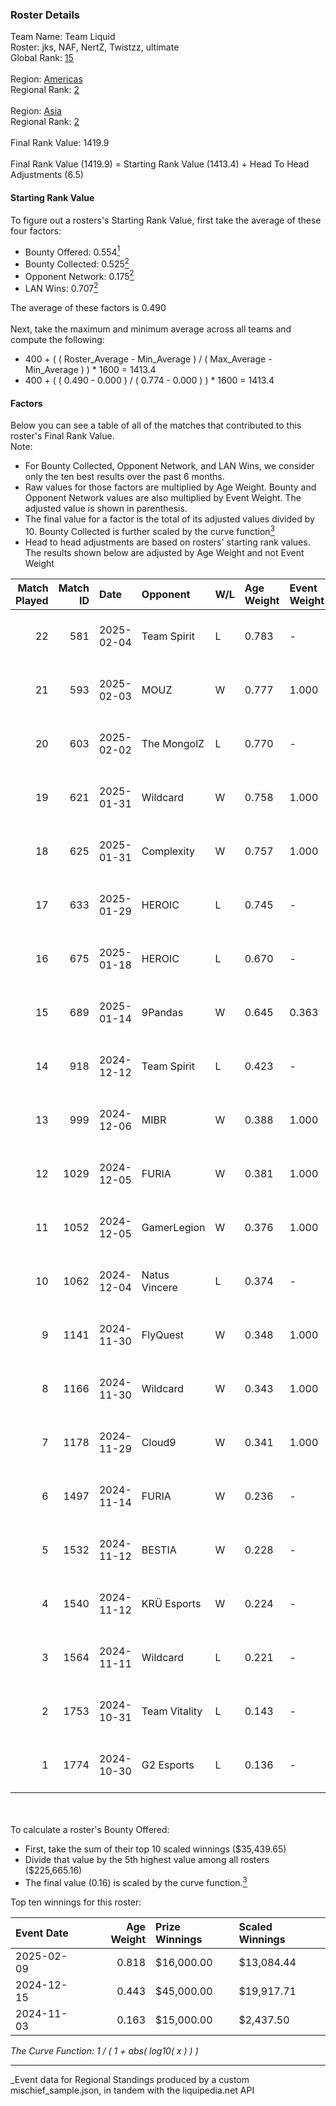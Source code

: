 ### Roster Details<br />
Team Name: Team Liquid<br />
Roster: jks, NAF, NertZ, Twistzz, ultimate<br />
Global Rank: [15](../../standings_global_2025_04_07.md)<br />
<br />
Region: [Americas]( ../../standings_americas_2025_04_07.md)<br />
Regional Rank: [2]( ../../standings_americas_2025_04_07.md)<br />
<br />
Region: [Asia]( ../../standings_asia_2025_04_07.md)<br />
Regional Rank: [2]( ../../standings_asia_2025_04_07.md)<br />
<br />
Final Rank Value:  1419.9<br />
<br />
Final Rank Value (1419.9) = Starting Rank Value (1413.4) + Head To Head Adjustments (6.5)<br />

#### Starting Rank Value<br />
To figure out a rosters's Starting Rank Value, first take the average of these four factors:<br />
- Bounty Offered: 0.554[<sup>1</sup>](#table2)
- Bounty Collected: 0.525[<sup>2</sup>](#table1)
- Opponent Network: 0.175[<sup>2</sup>](#table1)
- LAN Wins: 0.707[<sup>2</sup>](#table1)

The average of these factors is 0.490<br />
<br />
Next, take the maximum and minimum average across all teams and compute the following:<br />
- 400 + ( ( Roster_Average - Min_Average ) / ( Max_Average - Min_Average ) ) * 1600 = 1413.4
- 400 + ( ( 0.490 - 0.000 ) / ( 0.774 - 0.000 ) ) * 1600 = 1413.4


#### Factors<br />
Below you can see a table of all of the matches that contributed to this roster's Final Rank Value.<br />
Note:<br />

- For Bounty Collected, Opponent Network, and LAN Wins, we consider only the ten best results over the past 6 months.
- Raw values for those factors are multiplied by Age Weight. Bounty and Opponent Network values are also multiplied by Event Weight. The adjusted value is shown in parenthesis.
- The final value for a factor is the total of its adjusted values divided by 10. Bounty Collected is further scaled by the curve function[<sup>3</sup>](#curveFunction)
- Head to head adjustments are based on rosters' starting rank values. The results shown below are adjusted by Age Weight and not Event Weight
<span id="table1"></span><br />


| Match Played | Match ID | Date       | Opponent      | W/L | Age Weight | Event Weight | Bounty Collected | Opponent Network | LAN Wins  | H2H Adj. | Roster                                |
| -: | -: | :- | :- | :- | :- | :- | :- | :- | :- | -: | :- |
|           22 |      581 | 2025-02-04 | Team Spirit   | L   | 0.783      | -            | -                | -                | -         |    -1.15 | jks, NAF, NertZ, Twistzz, ultimate    |
|           21 |      593 | 2025-02-03 | MOUZ          | W   | 0.777      | 1.000        | 1.000 (0.777)    | 0.571 (0.443)    | 1 (0.777) |    23.23 | jks, NAF, NertZ, Twistzz, ultimate    |
|           20 |      603 | 2025-02-02 | The MongolZ   | L   | 0.770      | -            | -                | -                | -         |    -1.31 | jks, NAF, NertZ, Twistzz, ultimate    |
|           19 |      621 | 2025-01-31 | Wildcard      | W   | 0.758      | 1.000        | 0.189 (0.143)    | 0.425 (0.322)    | 1 (0.758) |     8.09 | jks, NAF, NertZ, Twistzz, ultimate    |
|           18 |      625 | 2025-01-31 | Complexity    | W   | 0.757      | 1.000        | 0.104 (0.079)    | 0.182 (0.138)    | 1 (0.757) |     2.85 | jks, NAF, NertZ, Twistzz, ultimate    |
|           17 |      633 | 2025-01-29 | HEROIC        | L   | 0.745      | -            | -                | -                | -         |   -20.67 | jks, NAF, NertZ, Twistzz, ultimate    |
|           16 |      675 | 2025-01-18 | HEROIC        | L   | 0.670      | -            | -                | -                | -         |   -19.04 | jks, NAF, NertZ, Twistzz, ultimate    |
|           15 |      689 | 2025-01-14 | 9Pandas       | W   | 0.645      | 0.363        | 0.072 (0.017)    | 0.399 (0.093)    | -         |     1.25 | jks, NAF, NertZ, Twistzz, ultimate    |
|           14 |      918 | 2024-12-12 | Team Spirit   | L   | 0.423      | -            | -                | -                | -         |    -0.68 | jks, NAF, Twistzz, ultimate, YEKINDAR |
|           13 |      999 | 2024-12-06 | MIBR          | W   | 0.388      | 1.000        | 0.135 (0.052)    | 0.472 (0.183)    | 1 (0.388) |     5.11 | jks, NAF, Twistzz, ultimate, YEKINDAR |
|           12 |     1029 | 2024-12-05 | FURIA         | W   | 0.381      | 1.000        | 0.078 (0.030)    | 0.370 (0.141)    | 1 (0.381) |     4.21 | jks, NAF, Twistzz, ultimate, YEKINDAR |
|           11 |     1052 | 2024-12-05 | GamerLegion   | W   | 0.376      | 1.000        | 0.126 (0.047)    | 0.555 (0.209)    | 1 (0.376) |     7.34 | jks, NAF, Twistzz, ultimate, YEKINDAR |
|           10 |     1062 | 2024-12-04 | Natus Vincere | L   | 0.374      | -            | -                | -                | -         |    -3.53 | jks, NAF, Twistzz, ultimate, YEKINDAR |
|            9 |     1141 | 2024-11-30 | FlyQuest      | W   | 0.348      | 1.000        | 0.080 (0.028)    | 0.113 (0.039)    | 1 (0.348) |     0.65 | jks, NAF, Twistzz, ultimate, YEKINDAR |
|            8 |     1166 | 2024-11-30 | Wildcard      | W   | 0.343      | 1.000        | 0.189 (0.065)    | 0.425 (0.146)    | 1 (0.343) |     3.37 | jks, NAF, Twistzz, ultimate, YEKINDAR |
|            7 |     1178 | 2024-11-29 | Cloud9        | W   | 0.341      | 1.000        | 0.020 (0.007)    | 0.091 (0.031)    | 1 (0.341) |     0.42 | jks, NAF, Twistzz, ultimate, YEKINDAR |
|            6 |     1497 | 2024-11-14 | FURIA         | W   | 0.236      | -            | -                | -                | 1 (0.236) |     2.53 | jks, NAF, Twistzz, ultimate, YEKINDAR |
|            5 |     1532 | 2024-11-12 | BESTIA        | W   | 0.228      | -            | -                | -                | -         |     0.25 | jks, NAF, Twistzz, ultimate, YEKINDAR |
|            4 |     1540 | 2024-11-12 | KRÜ Esports   | W   | 0.224      | -            | -                | -                | -         |     0.09 | jks, NAF, Twistzz, ultimate, YEKINDAR |
|            3 |     1564 | 2024-11-11 | Wildcard      | L   | 0.221      | -            | -                | -                | -         |    -4.90 | jks, NAF, Twistzz, ultimate, YEKINDAR |
|            2 |     1753 | 2024-10-31 | Team Vitality | L   | 0.143      | -            | -                | -                | -         |    -0.36 | jks, NAF, Twistzz, ultimate, YEKINDAR |
|            1 |     1774 | 2024-10-30 | G2 Esports    | L   | 0.136      | -            | -                | -                | -         |    -1.25 | jks, NAF, Twistzz, ultimate, YEKINDAR |

<br />
<span id="table2"></span><br />
To calculate a roster's Bounty Offered:<br />

- First, take the sum of their top 10 scaled winnings ($35,439.65)
- Divide that value by the 5th highest value among all rosters ($225,665.16)
- The final value (0.16) is scaled by the curve function.[<sup>3</sup>](#curveFunction)

Top ten winnings for this roster:<br />

| Event Date | Age Weight | Prize Winnings | Scaled Winnings |
| :- | -: | :- | :- |
| 2025-02-09 |      0.818 | $16,000.00     | $13,084.44      |
| 2024-12-15 |      0.443 | $45,000.00     | $19,917.71      |
| 2024-11-03 |      0.163 | $15,000.00     | $2,437.50       |


<span id="curveFunction"></span>_The Curve Function: 1 / ( 1 + abs( log10( x ) ) )_<br />

---
_Event data for Regional Standings produced by a custom mischief_sample.json, in tandem with the liquipedia.net API<br />
